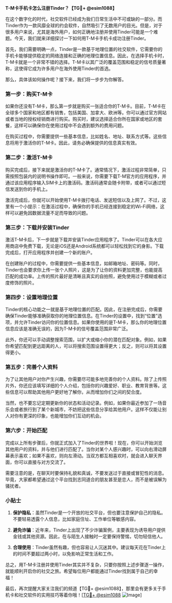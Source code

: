 **T-M卡手机卡怎么注册Tinder？【TG💪+ @esim1088】**

在这个数字化的时代，社交软件已经成为我们日常生活中不可或缺的一部分。而Tinder作为一款风靡全球的约会软件，自然吸引了无数用户的目光。但是，对于很多用户来说，尤其是海外用户，如何正确地注册并使用Tinder可能是一个难题。今天，我们就来详细探讨一下如何用T-M卡手机卡成功注册Tinder。

首先，我们需要明确一点，Tinder是一款基于地理位置的社交软件，它需要你的手机卡能够提供稳定的网络连接和正确的地理位置信息。因此，在选择手机卡时，T-M卡就是一个非常不错的选择。T-M卡以其广泛的覆盖范围和稳定的信号质量著称，这使得它成为许多用户在海外使用Tinder的首选。

那么，具体该如何操作呢？接下来，我们将一步步为你解答。

### 第一步：购买T-M卡

如果你还没有T-M卡，那么第一步就是购买一张适合你的T-M卡。目前，T-M卡在全球多个国家和地区都有销售，包括美国、加拿大、欧洲等。你可以通过官方网站或者当地的授权经销商进行购买。购买时，建议选择适合你所在国家或地区的套餐，这样可以确保你在使用过程中不会遇到额外的费用问题。

在购买过程中，你需要提供一些基本信息，比如姓名、地址、联系方式等。这些信息将用于激活你的T-M卡。因此，请务必确保提供的信息真实有效。

### 第二步：激活T-M卡

购买完成后，接下来就是激活你的T-M卡了。通常情况下，激活过程非常简单，只需按照包装内的说明书操作即可。一般来说，你需要下载T-M官方的应用程序，并通过该应用程序输入SIM卡上的激活码。激活码通常会随卡附带，或者可以通过短信发送到你的手机上。

激活完成后，你就可以开始使用T-M卡拨打电话、发送短信以及上网了。不过，这里有一个小提示：在激活过程中，确保你的手机已经连接到稳定的Wi-Fi网络，这样可以避免因数据流量不足而导致的问题。

### 第三步：下载并安装Tinder

激活T-M卡后，下一步就是下载并安装Tinder应用程序了。Tinder可以在各大应用商店中免费下载，无论是iOS还是Android系统都可以轻松找到它的身影。下载完成后，打开应用程序并创建一个新的账户。

在创建账户的过程中，你需要提供一些基本信息，如邮箱地址、密码等。同时，Tinder也会要求你上传一张个人照片，这是为了让你的资料更加完整，也能提高匹配的成功率。上传的照片最好是清晰且真实的自拍照，避免使用过于模糊或者过度修饰的照片。

### 第四步：设置地理位置

Tinder的核心功能之一就是基于地理位置的匹配。因此，在注册完成后，你需要确保Tinder能够准确获取你的地理位置信息。在Tinder的设置中，找到“位置”选项，并允许Tinder访问你的位置信息。如果你使用的是T-M卡，那么你的地理位置信息应该是准确无误的，因为T-M卡的信号覆盖范围非常广泛。

此外，你还可以手动调整搜索范围，以扩大或缩小你的潜在匹配对象。例如，如果你希望匹配到更远距离的人，可以将搜索范围设置得更大；反之，则可以将其设置得更小。

### 第五步：完善个人资料

为了让其他用户对你产生兴趣，你需要尽可能多地完善你的个人资料。除了上传照片外，你还应该填写详细的个人介绍，包括你的兴趣爱好、职业、教育背景等。这些信息可以帮助其他用户更好地了解你，从而增加你们之间的契合度。

当然，也不要忘记定期更新你的状态和活动记录。例如，如果你最近参加了一场音乐会或者旅行到了某个新城市，不妨把这些信息分享给其他用户。这样不仅能让别人对你有更深的印象，也能增加你们互动的机会。

### 第六步：开始匹配

完成以上所有步骤后，你就正式加入了Tinder的世界啦！现在，你可以开始浏览其他用户的资料，并与他们进行匹配了。当你对某个人感兴趣时，可以向右滑动屏幕表示喜欢；如果不喜欢，则向左滑动。当双方都互相喜欢时，就会进入聊天界面，你可以直接与对方交流了。

需要注意的是，在聊天时要保持礼貌和真诚，不要发送过于直接或冒犯性的消息。毕竟，大家都希望通过这个平台找到志同道合的朋友甚至是恋人，而不是被误解为骚扰者。

### 小贴士

1. **保护隐私**：虽然Tinder是一个开放的社交平台，但也要注意保护自己的隐私。不要轻易透露个人信息，比如家庭住址、工作单位等敏感内容。
   
2. **避免诈骗**：近年来，Tinder上出现了不少诈骗案例，主要表现为诱导用户提供金钱或其他资源。因此，在与陌生人接触时一定要保持警惕，切勿轻信他人。

3. **合理使用**：Tinder虽然有趣，但也容易让人沉迷其中。建议每天花在Tinder上的时间不要超过两小时，以免影响正常生活和工作。

总之，用T-M卡注册并使用Tinder其实并不复杂，只要你按照上述步骤逐一操作，就能顺利开启你的社交之旅。希望每位用户都能通过Tinder找到属于自己的幸福！

最后，再次提醒大家关注我们的频道【TG💪+ @esim1088】，那里会有更多关于手机卡和社交软件的实用技巧等着你哦！[[TG💪+ @esim1088](https://t.me/s/esim1088) ![Image](https://i.postimg.cc/4NQfJmqS/Snipaste-2025-05-13-00-14-12.png)]
